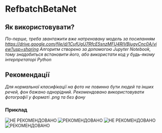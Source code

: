 # RefbatchBetaNet
## Як використовувати?
*По-перше, треба звантажити вже натреновану модель за посиланням https://drive.google.com/file/d/1CufUgU7RfcE5snzMFU4RIVBjugyCnc0A/view?usp=sharing*
*Алгоритм створено за допомогою Jupyter Notebook, тому знадобиться встановити його, або використати код у будь-якому інтерпретаторі Python*
## Рекомендації 
*Для нормальної класифікації на фото не повинно бути людей та інших речей, фон бажано однорідний.*
*Рекомендовано використовувати фотографії у форматі .png та без фону*
### Приклад
![НЕ РЕКОМЕНДОВАНО](https://i.ibb.co/wr5SVvB/1git.png)
![РЕКОМЕНДОВАНО](https://i.ibb.co/ckgP4FL/2git.png)
![НЕ РЕКОМЕНДОВАНО](https://i.ibb.co/qnyLzC7/3git.png)
![РЕКОМЕНДОВАНО](https://i.ibb.co/BNZmXwg/4git.png)
